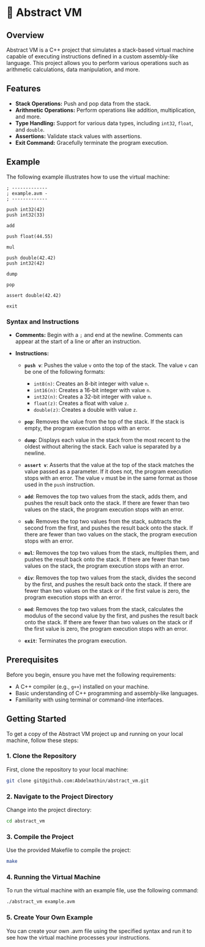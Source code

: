 # 🧩 Abstract VM

## Overview
Abstract VM is a C++ project that simulates a stack-based virtual machine capable of executing instructions defined in a custom assembly-like language. This project allows you to perform various operations such as arithmetic calculations, data manipulation, and more.

## Features
- **Stack Operations:** Push and pop data from the stack.
- **Arithmetic Operations:** Perform operations like addition, multiplication, and more.
- **Type Handling:** Support for various data types, including `int32`, `float`, and `double`.
- **Assertions:** Validate stack values with assertions.
- **Exit Command:** Gracefully terminate the program execution.

## Example
The following example illustrates how to use the virtual machine:

```assembly
; -------------
; example.avm -
; -------------

push int32(42)
push int32(33)

add

push float(44.55)

mul

push double(42.42)
push int32(42)

dump

pop

assert double(42.42)

exit
```

### Syntax and Instructions

- **Comments:** Begin with a `;` and end at the newline. Comments can appear at the start of a line or after an instruction.

- **Instructions:**
  - **`push v`**: Pushes the value `v` onto the top of the stack. The value `v` can be one of the following formats:
    - `int8(n)`: Creates an 8-bit integer with value `n`.
    - `int16(n)`: Creates a 16-bit integer with value `n`.
    - `int32(n)`: Creates a 32-bit integer with value `n`.
    - `float(z)`: Creates a float with value `z`.
    - `double(z)`: Creates a double with value `z`.

  - **`pop`**: Removes the value from the top of the stack. If the stack is empty, the program execution stops with an error.

  - **`dump`**: Displays each value in the stack from the most recent to the oldest without altering the stack. Each value is separated by a newline.

  - **`assert v`**: Asserts that the value at the top of the stack matches the value passed as a parameter. If it does not, the program execution stops with an error. The value `v` must be in the same format as those used in the `push` instruction.

  - **`add`**: Removes the top two values from the stack, adds them, and pushes the result back onto the stack. If there are fewer than two values on the stack, the program execution stops with an error.

  - **`sub`**: Removes the top two values from the stack, subtracts the second from the first, and pushes the result back onto the stack. If there are fewer than two values on the stack, the program execution stops with an error.

  - **`mul`**: Removes the top two values from the stack, multiplies them, and pushes the result back onto the stack. If there are fewer than two values on the stack, the program execution stops with an error.

  - **`div`**: Removes the top two values from the stack, divides the second by the first, and pushes the result back onto the stack. If there are fewer than two values on the stack or if the first value is zero, the program execution stops with an error.

  - **`mod`**: Removes the top two values from the stack, calculates the modulus of the second value by the first, and pushes the result back onto the stack. If there are fewer than two values on the stack or if the first value is zero, the program execution stops with an error.

  - **`exit`**: Terminates the program execution.

## Prerequisites

Before you begin, ensure you have met the following requirements:

- A C++ compiler (e.g., `g++`) installed on your machine.
- Basic understanding of C++ programming and assembly-like languages.
- Familiarity with using terminal or command-line interfaces.

## Getting Started

To get a copy of the Abstract VM project up and running on your local machine, follow these steps:

### 1. Clone the Repository
First, clone the repository to your local machine:
```bash
git clone git@github.com:Abdelmathin/abstract_vm.git
```
### 2. Navigate to the Project Directory

Change into the project directory:

```bash
cd abstract_vm
```

### 3. Compile the Project

Use the provided Makefile to compile the project:

```bash
make
```

### 4. Running the Virtual Machine

To run the virtual machine with an example file, use the following command:

```bash
./abstract_vm example.avm
```

### 5. Create Your Own Example

You can create your own .avm file using the specified syntax and run it to see how the virtual machine processes your instructions.
